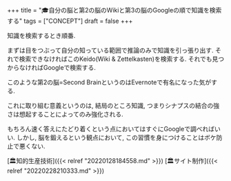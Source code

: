 +++
title = "🎓自分の脳と第2の脳のWikiと第3の脳のGoogleの順で知識を検索する"
tags = ["CONCEPT"]
draft = false
+++

知識を検索するとき順番.

まずは目をつぶって自分の知っている範囲で推論のみで知識を引っ張り出す. それで検索できなければこのKeido(Wiki & Zettelkasten)を検索する. それでも見つからなければGoogleで検索する.

このような第2の脳=Second BrainというのはEvernoteで有名になった気がする.

これに取り組む意義というのは, 結局のところ知識, つまりシナプスの結合の強さは想起することによってのみ強化される.

もちろん速く答えにたどり着くという点においてはすぐにGoogleで調べればいい. しかし, 脳を鍛えるという観点において, この習慣を身につけることはボケ防止で悪くない.

[🏛知的生産技術]({{< relref "20220128184558.md" >}}) [🏛サイト制作]({{< relref "20220228210333.md" >}})
